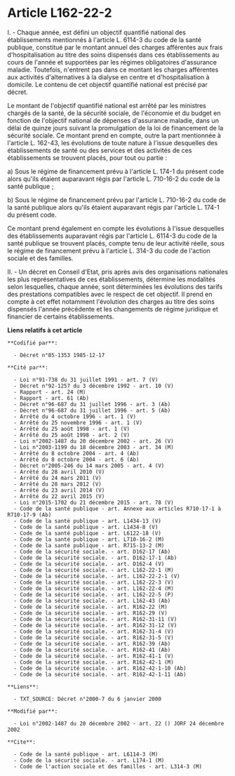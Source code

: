# Article L162-22-2

I. - Chaque année, est défini un objectif quantifié national des établissements mentionnés à l'article L. 6114-3 du code de
la santé publique, constitué par le montant annuel des charges afférentes aux frais d'hospitalisation au titre des soins
dispensés dans ces établissements au cours de l'année et supportées par les régimes obligatoires d'assurance maladie.
Toutefois, n'entrent pas dans ce montant les charges afférentes aux activités d'alternatives à la dialyse en centre et
d'hospitalisation à domicile. Le contenu de cet objectif quantifié national est précisé par décret.

Le montant de l'objectif quantifié national est arrêté par les ministres chargés de la santé, de la sécurité sociale, de
l'économie et du budget en fonction de l'objectif national de dépenses d'assurance maladie, dans un délai de quinze jours
suivant la promulgation de la loi de financement de la sécurité sociale. Ce montant prend en compte, outre la part mentionnée
à l'article L. 162-43, les évolutions de toute nature à l'issue desquelles des établissements de santé ou des services et des
activités de ces établissements se trouvent placés, pour tout ou partie :

a) Sous le régime de financement prévu à l'article L. 174-1 du présent code alors qu'ils étaient auparavant régis par
l'article L. 710-16-2 du code de la santé publique ;

b) Sous le régime de financement prévu par l'article L. 710-16-2 du code de la santé publique alors qu'ils étaient auparavant
régis par l'article L. 174-1 du présent code.

Ce montant prend également en compte les évolutions à l'issue desquelles des établissements auparavant régis par l'article L.
6114-3 du code de la santé publique se trouvent placés, compte tenu de leur activité réelle, sous le régime de financement
prévu à l'article L. 314-3 du code de l'action sociale et des familles.

II. - Un décret en Conseil d'Etat, pris après avis des organisations nationales les plus représentatives de ces
établissements, détermine les modalités selon lesquelles, chaque année, sont déterminées les évolutions des tarifs des
prestations compatibles avec le respect de cet objectif. Il prend en compte à cet effet notamment l'évolution des charges au
titre des soins dispensés l'année précédente et les changements de régime juridique et financier de certains établissements.

**Liens relatifs à cet article**

	**Codifié par**:

	  - Décret n°85-1353 1985-12-17

	**Cité par**:

	  - Loi n°91-738 du 31 juillet 1991 - art. 7 (V)
	  - Décret n°92-1257 du 3 décembre 1992 - art. 10 (V)
	  - Rapport - art. 24 (M)
	  - Rapport - art. 61 (Ab)
	  - Décret n°96-687 du 31 juillet 1996 - art. 3 (Ab)
	  - Décret n°96-687 du 31 juillet 1996 - art. 5 (Ab)
	  - Arrêté du 4 octobre 1996 - art. 1 (V)
	  - Arrêté du 25 novembre 1996 - art. 1 (V)
	  - Arrêté du 25 août 1998 - art. 1 (V)
	  - Arrêté du 25 août 1998 - art. 2 (V)
	  - Loi n°2002-1487 du 20 décembre 2002 - art. 26 (V)
	  - Loi n°2003-1199 du 18 décembre 2003 - art. 34 (M)
	  - Arrêté du 8 octobre 2004 - art. 4 (Ab)
	  - Arrêté du 8 octobre 2004 - art. 6 (Ab)
	  - Décret n°2005-246 du 14 mars 2005 - art. 4 (V)
	  - Arrêté du 28 avril 2010 (V)
	  - Arrêté du 24 mars 2011 (V)
	  - Arrêté du 28 mars 2012 (V)
	  - Arrêté du 23 avril 2014 (V)
	  - Arrêté du 22 avril 2015 (V)
	  - Loi n°2015-1702 du 21 décembre 2015 - art. 78 (V)
	  - Code de la santé publique - art. Annexe aux articles R710-17-1 à R710-17-9 (Ab)
	  - Code de la santé publique - art. L1434-13 (V)
	  - Code de la santé publique - art. L1434-8 (V)
	  - Code de la santé publique - art. L6122-18 (V)
	  - Code de la santé publique - art. L710-16-2 (M)
	  - Code de la santé publique - art. R715-13-2 (M)
	  - Code de la sécurité sociale. - art. D162-17 (Ab)
	  - Code de la sécurité sociale. - art. D162-17-1 (Ab)
	  - Code de la sécurité sociale. - art. D162-4 (V)
	  - Code de la sécurité sociale. - art. L162-22-1 (M)
	  - Code de la sécurité sociale. - art. L162-22-2-1 (V)
	  - Code de la sécurité sociale. - art. L162-22-3 (V)
	  - Code de la sécurité sociale. - art. L162-22-4 (M)
	  - Code de la sécurité sociale. - art. L162-22-5 (P)
	  - Code de la sécurité sociale. - art. L162-43 (Ab)
	  - Code de la sécurité sociale. - art. R162-22 (M)
	  - Code de la sécurité sociale. - art. R162-29 (V)
	  - Code de la sécurité sociale. - art. R162-31-11 (V)
	  - Code de la sécurité sociale. - art. R162-31-12 (V)
	  - Code de la sécurité sociale. - art. R162-31-4 (V)
	  - Code de la sécurité sociale. - art. R162-31-5 (V)
	  - Code de la sécurité sociale. - art. R162-39 (Ab)
	  - Code de la sécurité sociale. - art. R162-41 (Ab)
	  - Code de la sécurité sociale. - art. R162-41-1 (V)
	  - Code de la sécurité sociale. - art. R162-42-1 (M)
	  - Code de la sécurité sociale. - art. R162-42-1-10 (Ab)
	  - Code de la sécurité sociale. - art. R162-42-1-11 (Ab)

	**Liens**:

	  - TXT_SOURCE: Décret n°2000-7 du 6 janvier 2000

	**Modifié par**:

	  - Loi n°2002-1487 du 20 décembre 2002 - art. 22 () JORF 24 décembre 2002

	**Cite**:

	  - Code de la santé publique - art. L6114-3 (M)
	  - Code de la sécurité sociale. - art. L174-1 (M)
	  - Code de l'action sociale et des familles - art. L314-3 (M)
